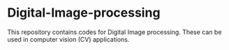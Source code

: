 # Digital-Image-processing
This repository contains codes for Digital Image processing.
These can be used in computer vision (CV) applications.
